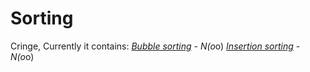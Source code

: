 # Sorting
Cringe,
Currently it contains:
*[Bubble sorting](https://en.wikipedia.org/wiki/Bubble_sort) - N(o*o)
*[Insertion sorting](https://en.wikipedia.org/wiki/Bubble_sort) - N(o*o)